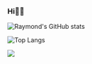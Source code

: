 ### Hi🙋‍♂️

![Raymond's GitHub stats](https://github-readme-stats.vercel.app/api?username=RaymondMeng&count_private=true&show_icons=true&theme=tokyonight)

![Top Langs](https://github-readme-stats.vercel.app/api/top-langs/?username=RaymondMeng&layout=compact&hide=Assembly,V)

![](https://komarev.com/ghpvc/?username=RaymondMeng)  
